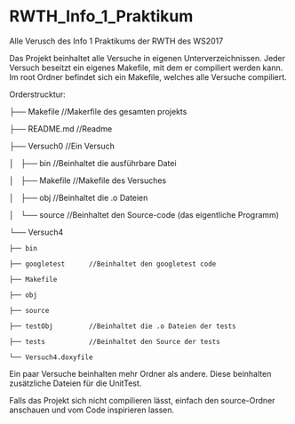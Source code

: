 # RWTH_Info_1_Praktikum

Alle Verusch des Info 1 Praktikums der RWTH des WS2017

Das Projekt beinhaltet alle Versuche in eigenen Unterverzeichnissen.
Jeder Versuch beseitzt ein eigenes Makefile, mit dem er compiliert werden kann.
Im root Ordner befindet sich ein Makefile, welches alle Versuche compiliert.

Orderstrucktur:

├── Makefile            //Makerfile des gesamten projekts

├── README.md           //Readme

├── Versuch0            //Ein Versuch

│   ├── bin             //Beinhaltet die ausführbare Datei

│   ├── Makefile        //Makefile des Versuches

│   ├── obj             //Beinhaltet die .o Dateien

│   └── source          //Beinhaltet den Source-code (das eigentliche Programm)

└── Versuch4

    ├── bin
    
    ├── googletest      //Beinhaltet den googletest code
    
    ├── Makefile
    
    ├── obj
    
    ├── source
    
    ├── testObj         //Beinhaltet die .o Dateien der tests
    
    ├── tests           //Beinhaltet den Source der tests
    
    └── Versuch4.doxyfile
    


Ein paar Versuche beinhalten mehr Ordner als andere. Diese beinhalten zusätzliche Dateien für die UnitTest.

Falls das Projekt sich nicht compilieren lässt, einfach den source-Ordner anschauen und vom Code inspirieren lassen.
